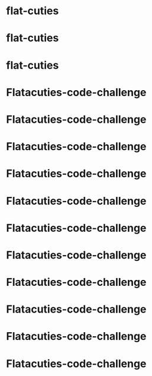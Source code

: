 # flat-cuties
# flat-cuties
# flat-cuties
# Flatacuties-code-challenge
# Flatacuties-code-challenge
# Flatacuties-code-challenge
# Flatacuties-code-challenge
# Flatacuties-code-challenge
# Flatacuties-code-challenge
# Flatacuties-code-challenge
# Flatacuties-code-challenge
# Flatacuties-code-challenge
# Flatacuties-code-challenge
# Flatacuties-code-challenge

